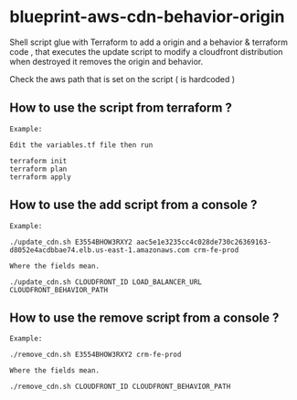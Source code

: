 # blueprint-aws-cdn-behavior-origin

Shell script glue with Terraform to add a origin and a behavior & terraform code  , that executes the update script to modify a cloudfront distribution when destroyed it removes the origin and behavior.


Check the aws path that is set on the script ( is hardcoded )


## How to use the script from terraform ?

    Example:

    Edit the variables.tf file then run

    terraform init
    terraform plan
    terraform apply

## How to use the add script from a console ?

    Example:

    ./update_cdn.sh E3554BHOW3RXY2 aac5e1e3235cc4c028de730c26369163-d8052e4acdbbae74.elb.us-east-1.amazonaws.com crm-fe-prod

    Where the fields mean.

    ./update_cdn.sh CLOUDFRONT_ID LOAD_BALANCER_URL CLOUDFRONT_BEHAVIOR_PATH
    

## How to use the remove script from a console ?

    Example:

    ./remove_cdn.sh E3554BHOW3RXY2 crm-fe-prod

    Where the fields mean.

    ./remove_cdn.sh CLOUDFRONT_ID CLOUDFRONT_BEHAVIOR_PATH

